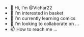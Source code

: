 - 👋 Hi, I’m @Vichar22
- 👀 I’m interested in basket
- 🌱 I’m currently learning comics
- 💞️ I’m looking to collaborate on ...
- 📫 How to reach me ...

<!---
Vichar22/Vichar22 is a ✨ special ✨ repository because its `README.md` (this file) appears on your GitHub profile.
You can click the Preview link to take a look at your changes.
--->
